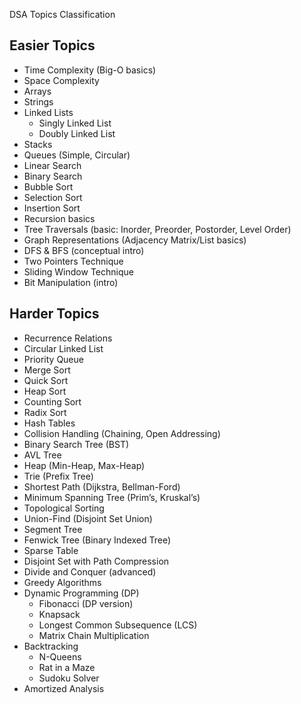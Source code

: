 DSA Topics Classification

Easier Topics
-------------
- Time Complexity (Big-O basics)
- Space Complexity
- Arrays
- Strings
- Linked Lists
  - Singly Linked List
  - Doubly Linked List
- Stacks
- Queues (Simple, Circular)
- Linear Search
- Binary Search
- Bubble Sort
- Selection Sort
- Insertion Sort
- Recursion basics
- Tree Traversals (basic: Inorder, Preorder, Postorder, Level Order)
- Graph Representations (Adjacency Matrix/List basics)
- DFS & BFS (conceptual intro)
- Two Pointers Technique
- Sliding Window Technique
- Bit Manipulation (intro)

Harder Topics
-------------
- Recurrence Relations
- Circular Linked List
- Priority Queue
- Merge Sort
- Quick Sort
- Heap Sort
- Counting Sort
- Radix Sort
- Hash Tables
- Collision Handling (Chaining, Open Addressing)
- Binary Search Tree (BST)
- AVL Tree
- Heap (Min-Heap, Max-Heap)
- Trie (Prefix Tree)
- Shortest Path (Dijkstra, Bellman-Ford)
- Minimum Spanning Tree (Prim’s, Kruskal’s)
- Topological Sorting
- Union-Find (Disjoint Set Union)
- Segment Tree
- Fenwick Tree (Binary Indexed Tree)
- Sparse Table
- Disjoint Set with Path Compression
- Divide and Conquer (advanced)
- Greedy Algorithms
- Dynamic Programming (DP)
  - Fibonacci (DP version)
  - Knapsack
  - Longest Common Subsequence (LCS)
  - Matrix Chain Multiplication
- Backtracking
  - N-Queens
  - Rat in a Maze
  - Sudoku Solver
- Amortized Analysis